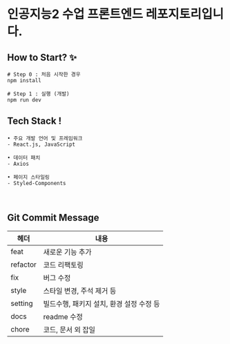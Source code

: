 # 인공지능2 수업 프론트엔드 레포지토리입니다.

## How to Start? ✨

```
# Step 0 : 처음 시작한 경우
npm install

# Step 1 : 실행 (개발)
npm run dev
```

## Tech Stack !

```
• 주요 개발 언어 및 프레임워크
- React.js, JavaScript

• 데이터 패치
- Axios

• 페이지 스타일링
- Styled-Components
```

<br/>

## Git Commit Message

| 헤더     | 내용                                     |
| -------- | ---------------------------------------- |
| feat     | 새로운 기능 추가                         |
| refactor | 코드 리팩토링                            |
| fix      | 버그 수정                                |
| style    | 스타일 변경, 주석 제거 등                |
| setting  | 빌드수행, 패키지 설치, 환경 설정 수정 등 |
| docs     | readme 수정                              |
| chore    | 코드, 문서 외 잡일                       |
